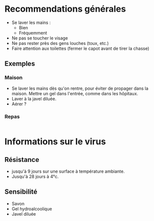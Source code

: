 # Recommendations générales
* Se laver les mains :
  * Bien
  * Fréquemment
* Ne pas se toucher le visage
* Ne pas rester près des gens louches (toux, etc.)
* Faire attention aux toilettes (fermer le capot avant de tirer la chasse)

## Exemples
### Maison
* Se laver les mains dès qu'on rentre, pour éviter de propager dans la maison. Mettre un gel dans l'entrée, comme dans les hôpitaux.
* Laver à la javel diluée.
* Aérer ?
### Repas

```markdown
```

# Informations sur le virus
## Résistance
* jusqu'à 9 jours sur une surface à température ambiante.
* Jusqu'à 28 jours à 4°c.
## Sensibilité
* Savon
* Gel hydroalcoolique
* Javel diluée
